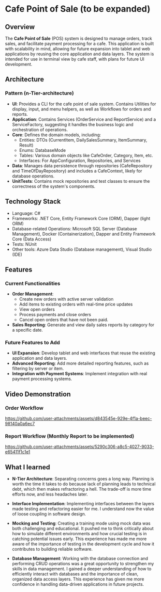 # Cafe Point of Sale (to be expanded)

## Overview

The **Cafe Point of Sale** (POS) system is designed to manage orders, track sales, and facilitate payment processing for a cafe. This application is built with scalability in mind, allowing for future expansion into tablet and web applications by reusing the core application and data layers. The system is intended for use in terminal view by cafe staff, with plans for future UI development.

## Architecture

### Pattern (n-Tier-architecture)

- __UI__: Provides a CLI for the cafe point of sale system. Contains Utilities for display, input, and menu helpers, as well as Workflows for orders and reports.
- __Application__: Contains Services (OrderService and ReportService) and a ServiceFactory, suggesting it handles the business logic and orchestration of operations.
- __Core__: Defines the domain models, including:
  * Entities: DTOs (CurrentItem, DailySalesSummary, ItemSummary, Result)
  * Enums: DatabaseMode
  * Tables: Various domain objects like CafeOrder, Category, Item, etc.
  * Interfaces: For AppConfiguration, Repositories, and Services
- __Data__: Manages data persistence through repositories (CafeRepository and TimeOfDayRepository) and includes a CafeContext, likely for database operations.
- __UnitTests__: Contains mock repositories and test classes to ensure the correctness of the system's components.

## Technology Stack

- Language: C#
- Frameworks: .NET Core, Entity Framework Core (ORM), Dapper (light ORM)
- Database-related Operations: Microsoft SQL Server (Database Management), Docker (Containerization), Dapper and Entity Framework Core (Data Access)
- Tests: NUnit
- Other tools: Azure Data Studio (Database management), Visual Studio (IDE)

## Features

### Current Functionalities

- **Order Management**: 
  - Create new orders with active server validation
  - Add items to existing orders with real-time price updates
  - View open orders
  - Process payments and close orders
  - Cancel open orders that have not been paid.
- **Sales Reporting**: Generate and view daily sales reports by category for a specific date.

### Future Features to Add

- **UI Expansion**: Develop tablet and web interfaces that reuse the existing application and data layers.
- **Advanced Reporting**: Add more detailed reporting features, such as filtering by server or item.
- **Integration with Payment Systems**: Implement integration with real payment processing systems.

## Video Demonstration

### Order Workflow 

https://github.com/user-attachments/assets/d843545e-929e-4f1a-beec-98140a0a6ec7

### Report Workflow (Monthly Report to be implemented)

https://github.com/user-attachments/assets/5290c306-a8c5-4027-9033-e65411f1c1e1

## What I learned

- **N-Tier Architecture**: Separating concerns goes a long way. Planning is worth the time it takes to do because lack of planning leads to technical debt, which then makes refractoring a hell. The trade-off is more time efforts now, and less headaches later. 

- **Interface Implementation**: Implementing interfaces between the layers made testing and refactoring easier for me. I understand now the value of loose coupling in software design. 

- **Mocking and Testing**: Creating a training mode using mock data was both challenging and educational. It pushed me to think critically about how to simulate different environments and how crucial testing is in catching potential issues early. This experience has made me more aware of the importance of testing in the development cycle and how it contributes to building reliable software.

- **Database Management**: Working with the database connection and performing CRUD operations was a great opportunity to strengthen my skills in data management. I gained a deeper understanding of how to efficiently interact with databases and the importance of clean, organized data access layers. This experience has given me more confidence in handling data-driven applications in future projects.

